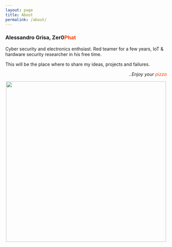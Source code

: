 ```yaml
---
layout: page
title: About
permalink: /about/
---
```


### Alessandro Grisa, Zer0<span style="color:#fc4103">Phat</span>
Cyber security and electronics enthsiast. Red teamer for a few years, IoT & hardware security researcher in his free time.

This will be the place where to share my ideas, projects and failures.

<p align=right>
<i>..Enjoy your <span style="color:#fc4103">pizza</span></i>
</p>

<p align=center>
    <img src="/assets/images/pizza_manifesto.jpeg" height="500px">
</p>